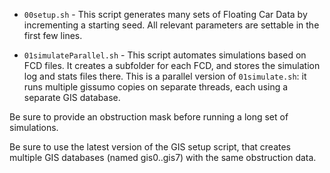 - `00setup.sh` - This script generates many sets of Floating Car Data by incrementing a starting seed. All relevant parameters are settable in the first few lines.

- `01simulateParallel.sh` - This script automates simulations based on FCD files. It creates a subfolder for each FCD, and stores the simulation log and stats files there. This is a parallel version of `01simulate.sh`: it runs multiple gissumo copies on separate threads, each using a separate GIS database.

Be sure to provide an obstruction mask before running a long set of simulations.

Be sure to use the latest version of the GIS setup script, that creates multiple GIS databases (named gis0..gis7) with the same obstruction data.
